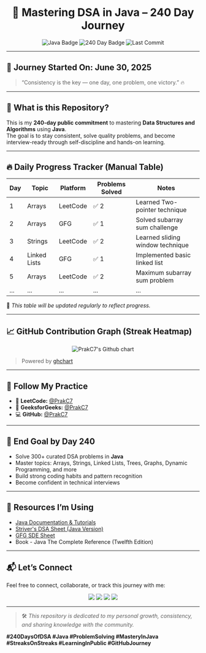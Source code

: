 <h1 align="center">🚀 Mastering DSA in Java – 240 Day Journey</h1>

<p align="center">
  <img src="https://img.shields.io/badge/Language-Java-red.svg" alt="Java Badge"/>
  <img src="https://img.shields.io/badge/Goal-240 Days of DSA-green.svg" alt="240 Day Badge"/>
  <img src="https://img.shields.io/github/last-commit/PrakC7/Java" alt="Last Commit"/>
</p>

---

## 📅 Journey Started On: **June 30, 2025**

> “Consistency is the key — one day, one problem, one victory.” 🔥

---

## 🧠 What is this Repository?

This is my **240-day public commitment** to mastering **Data Structures and Algorithms** using **Java**.  
The goal is to stay consistent, solve quality problems, and become interview-ready through self-discipline and hands-on learning.

---

## 🔥 Daily Progress Tracker (Manual Table)

| Day | Topic        | Platform     | Problems Solved | Notes                                |
|-----|--------------|--------------|----------------|--------------------------------------|
| 1   | Arrays       | LeetCode     | ✅ 2            | Learned Two-pointer technique        |
| 2   | Arrays       | GFG          | ✅ 1            | Solved subarray sum challenge        |
| 3   | Strings      | LeetCode     | ✅ 2            | Learned sliding window technique     |
| 4   | Linked Lists | GFG          | ✅ 1            | Implemented basic linked list        |
| 5   | Arrays       | LeetCode     | ✅ 2            | Maximum subarray sum problem         |
| ... | ...          | ...          | ...            | ...                                  |

📌 _This table will be updated regularly to reflect progress._

---

## 📈 GitHub Contribution Graph (Streak Heatmap)

<p align="center">
  <img src="https://ghchart.rshah.org/PrakC7" alt="PrakC7's Github chart" />
</p>

> Powered by [ghchart](https://ghchart.rshah.org)

---

## 🔗 Follow My Practice

- 🧩 **LeetCode:** [@PrakC7](https://leetcode.com/PrakC7)  
- 📘 **GeeksforGeeks:** [@PrakC7](https://auth.geeksforgeeks.org/user/PrakC7)  
- 💻 **GitHub:** [@PrakC7](https://github.com/PrakC7)  

---

## 🎯 End Goal by Day 240

- Solve 300+ curated DSA problems in **Java**
- Master topics: Arrays, Strings, Linked Lists, Trees, Graphs, Dynamic Programming, and more
- Build strong coding habits and pattern recognition
- Become confident in technical interviews

---

## 🧰 Resources I’m Using

- [Java Documentation & Tutorials](https://docs.oracle.com/en/java/)
- [Striver's DSA Sheet (Java Version)](https://takeuforward.org/interviews/strivers-sde-sheet-top-coding-interview-problems/)
- [GFG SDE Sheet](https://www.geeksforgeeks.org/sde-sheet-a-complete-guide-for-sde-preparation/)
- Book - Java The Complete Reference (Twelfth Edition)

---

## 📬 Let’s Connect

Feel free to connect, collaborate, or track this journey with me:

<p align="center">
  <a href="https://leetcode.com/PrakC7"><img src="https://img.shields.io/badge/LeetCode-PrakC7-orange?style=for-the-badge&logo=leetcode" /></a>
  <a href="https://github.com/PrakC7"><img src="https://img.shields.io/badge/GitHub-PrakC7-black?style=for-the-badge&logo=github" /></a>
  <a href="https://auth.geeksforgeeks.org/user/PrakC7"><img src="https://img.shields.io/badge/GFG-PrakC7-darkgreen?style=for-the-badge&logo=geeksforgeeks" /></a>
  <a href="https://www.codechef.com/users/PrakC7"><img src="https://img.shields.io/badge/CodeChef-PrakC7-brown?style=for-the-badge&logo=codechef" /></a>
</p>

---

> 🛠 *This repository is dedicated to my personal growth, consistency, and sharing knowledge with the community.*

**#240DaysOfDSA #Java #ProblemSolving #MasteryInJava #StreaksOnStreaks #LearningInPublic #GitHubJourney**
